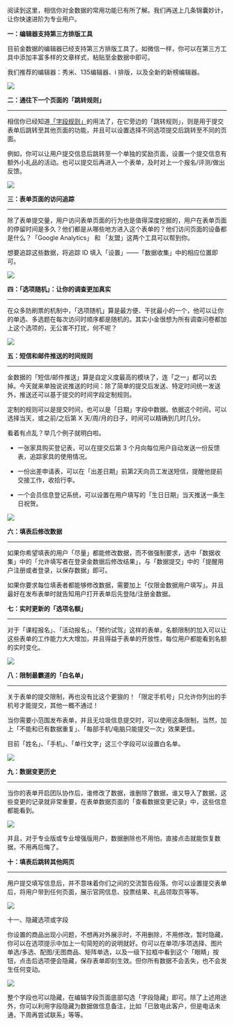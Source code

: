阅读到这里，相信你对金数据的常用功能已有所了解。我们再送上几条锦囊妙计，让你快速进阶为专业用户。

**一：编辑器支持第三方排版工具**

目前金数据的编辑器已经支持第三方排版工具了。如微信一样，你可以在第三方工具中添加丰富多样的文章样式，粘贴至金数据中即可。

我们推荐的编辑器：秀米、135编辑器、i 排版，以及全新的新榜编辑器。

![](http://mmbiz.qpic.cn/mmbiz/3xSOlqCbovtu1X0wdlqVswm3wMUmNKtTXMOP4Qq86M40dK2eziaAzhrmuz1xIdCMvMSntNC4ONyn8yibDD65NThg/640?wx_fmt=png&&wxfrom=5&wx_lazy=1)

**二：通往下一个页面的「跳转规则」**

---

相信你已经知道[「字段规则」](https://help.jinshuju.net/articles/field-rules)的用法了，在它旁边的「跳转规则」，则是用于提交表单后跳转至其他页面的功能，并且可以设置选择不同选项提交后跳转至不同的页面。

例如，你可以让用户提交信息后跳转至一个单独的奖励页面，设置一个提交信息有额外小礼品的活动。也可以提交后再进入一个表单，及时对上一个报名\/评测\/做出反馈。

![](http://mmbiz.qpic.cn/mmbiz/3xSOlqCbovtu1X0wdlqVswm3wMUmNKtTF54ia6v7hOgXfx6yN3wAGYiaOAwYZTV4RT6icwibANveQib7iada3u6RNYgQ/640?wx_fmt=png&&wxfrom=5&wx_lazy=1)

**三：表单页面的访问追踪**

---

除了表单提交量，用户访问表单页面的行为也是值得深度挖掘的，用户在表单页面的停留时间是多久？他们都是从哪些地方进入这个表单的？他们访问页面的设备都是什么？「Google Analytics」 和 「友盟」这两个工具可以帮到你。

想要追踪这些数据，将追踪 ID 填入「设置」——「数据收集」中的相应位置即可。

![](http://mmbiz.qpic.cn/mmbiz/3xSOlqCbovtu1X0wdlqVswm3wMUmNKtTAkfzYInJfg9UR8ic3svUSncfFmG0B0FyyaJDlsI0ewZA0wibIvUrPGxA/640?wx_fmt=png&&wxfrom=5&wx_lazy=1)

**四：「选项随机」：让你的调查更加真实**

---

在众多防刷票的机制中，「选项随机」算是最方便、干扰最小的一个，他可以让你的单选、多选题在每次访问时顺序都是随机的。其实小金很想为所有调查问卷都加上这个选项的，无公害不打扰，何不呢？

![](http://mmbiz.qpic.cn/mmbiz/3xSOlqCbovtu1X0wdlqVswm3wMUmNKtTv6jXZfbRb1BNKOXslT4L0hxWzsw3Sa4rWwLdXHNDAC1VIrbJHDNlCw/640?wx_fmt=png&&wxfrom=5&wx_lazy=1)

**五：短信和邮件推送的时间规则**

---

金数据的「短信\/邮件推送」算是自定义度最高的模块了，连「之一」都可以去掉。今天就来单独说说推送的时间：除了简单的提交后发送、特定时间统一发送外，推送还可以基于提交的时间字段定制规则。

定制的规则可以是提交时间，也可以是「日期」字段中数据。依据这个时间，可以选择当天，或之前\/之后第 X 天\/周\/月的日子，时间可以精确到几时几分。

看着有点乱？举几个例子就明白啦。

* 一张家具购买登记表，可以在提交后第 3 个月向每位用户自动发送一份反馈表，追踪家具的使用情况。

* 一份出差申请表，可以在「出差日期」前第2天向员工发送短信，提醒他提前交接工作，收拾行李。

* 一个会员信息登记系统，可以设置在用户填写的「生日日期」当天推送一条生日祝贺。


![](http://mmbiz.qpic.cn/mmbiz/3xSOlqCbovtu1X0wdlqVswm3wMUmNKtT7wmsgX9cUrT7nQh1KEtP6RJTy2y3qBrNEf0rhQWibz2XdhIibA7RyQ5w/640?wx_fmt=png&&wxfrom=5&wx_lazy=1)

**六：填表后修改数据**

---

如果你希望填表的用户「尽量」都能修改数据，而不做强制要求，选中「数据收集」中的「允许填写者在登录金数据后修改结果」，与「数据提交」中的「提醒用户注册或者登录，以保存数据」即可。

如果你要求每位填表者都能够修改数据，需要加上「仅限金数据用户填写」。并且最好在发布表单时就告知用户打开表单后先登陆\/注册金数据。

**七：实时更新的「选项名额」**

---

对于「课程报名」、「活动报名」、「预约试驾」这样的表单，名额限制的加入可以让这些表单的工作能力大大增加，并且得益于表单的开放性，每位用户都能看到名额的实时变化。

![](http://mmbiz.qpic.cn/mmbiz/3xSOlqCbovtu1X0wdlqVswm3wMUmNKtTx13gasX0icXHibTibZwoX6IJFT70Ygg1dabNNPC7hVibK6UnXYZREzUF3w/640?wx_fmt=png&&wxfrom=5&wx_lazy=1)

**八：限制最霸道的「白名单」**

---

关于表单的提交限制，再也没有比这个更狠的！「限定手机号」只允许你列出的手机号才能提交，其他一概不通过！

当你需要小范围发布表单，并且无垃圾信息提交时，可以使用这条限制，当然，加上「不能和已有数据重复」、「每部手机\/电脑只能提交一次」效果更佳。

目前「姓名」、「手机」、「单行文字」这三个字段可以设置白名单。

![](http://mmbiz.qpic.cn/mmbiz/3xSOlqCbovtu1X0wdlqVswm3wMUmNKtTV9rSHXM6vPb462jx7hBNRptbEWicbHuY16icAoRpkMLTOIbrIc7W79Zw/640?wx_fmt=png&&wxfrom=5&wx_lazy=1)

**九：数据变更历史**

---

当你的表单开启团队协作后，谁修改了数据，谁删除了数据，谁又导入了数据，这些变更的记录就非常重要，在表单数据页面的「查看数据变更记录」中，这些信息都能看到。

![](http://mmbiz.qpic.cn/mmbiz/3xSOlqCbovtu1X0wdlqVswm3wMUmNKtTib0TlnkBEesv6EjEiaM3CP2oKhtkDxibcQhpWS6H3u592Q0CgOyagtQng/640?wx_fmt=png&&wxfrom=5&wx_lazy=1)

并且，对于专业版或专业增强版用户，数据删除也不用怕，直接点击就能恢复数据，不用再后悔了。

**十：填表后跳转其他网页**

---

用户提交填写信息后，并不意味着你们之间的交流暂告段落。你可以设置提交表单后，将用户带到任何页面，展示官网信息、投票结果、礼品领取页等等。

![](https://o1cqumdwn.qnssl.com/assets/file/821/________.png)

十一、隐藏选项或字段

你设置的商品出现小问题，不想再对外展示时，不用删除，不用修改，暂时隐藏，你可以在选项提示中加上一句简短的的说明就好。你可以在单项\/多项选择、图片单选\/多选、配图\/无图商品、矩阵单选，以及一级下拉框中看到这个「眼睛」按钮，点击后选项便会隐藏，保存表单即刻生效。但你所有数据不会丢失，也不会发生任何变动。

![](https://blog.jinshuju.net/content/images/2016/04/-----blog-1.jpg)

整个字段也可以隐藏，在编辑字段页面底部勾选「字段隐藏」即可。除了上述用途外，你可以利用字段隐藏为数据做信息备注，比如「已致电此客户，但是电话未通，下周再尝试联系」等等。

